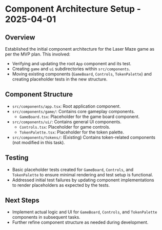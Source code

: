 # Component Architecture Setup - 2025-04-01

## Overview
Established the initial component architecture for the Laser Maze game as per the MVP plan. This involved:

- Verifying and updating the root `App` component and its test.
- Creating `game` and `ui` subdirectories within `src/components`.
- Moving existing components (`GameBoard`, `Controls`, `TokenPalette`) and creating placeholder tests in the new structure.

## Component Structure
- `src/components/app.tsx`: Root application component.
- `src/components/game/`: Contains core gameplay components.
    - `GameBoard.tsx`: Placeholder for the game board component.
- `src/components/ui/`: Contains general UI components.
    - `Controls.tsx`: Placeholder for game controls.
    - `TokenPalette.tsx`: Placeholder for the token palette.
- `src/components/tokens/`: (Existing) Contains token-related components (not modified in this task).

## Testing
- Basic placeholder tests created for `GameBoard`, `Controls`, and `TokenPalette` to ensure minimal rendering and test setup is functional.
- Addressed initial test failures by updating component implementations to render placeholders as expected by the tests.

## Next Steps
- Implement actual logic and UI for `GameBoard`, `Controls`, and `TokenPalette` components in subsequent tasks.
- Further refine component structure as needed during development.
